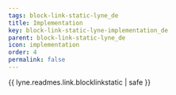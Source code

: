 ```yaml
---
tags: block-link-static-lyne_de
title: Implementation
key: block-link-static-lyne-implementation_de
parent: block-link-static-lyne_de
icon: implementation
order: 4
permalink: false  
---
```

{{ lyne.readmes.link.blocklinkstatic | safe }}


